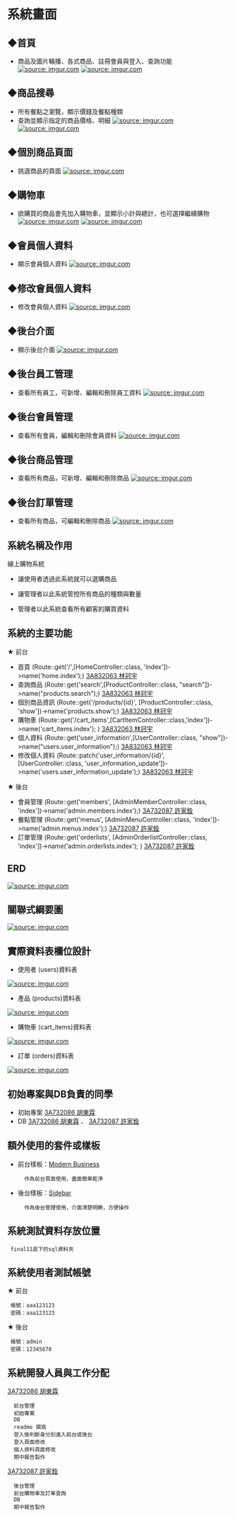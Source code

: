 # 系統畫面

## ◆首頁
- 商品及圖片輪播、各式商品、註冊會員與登入、查詢功能
  <a href="https://imgur.com/CN9ylQ5"><img src="https://imgur.com/CN9ylQ5.png" title="source: imgur.com" /></a>
  <a href="https://imgur.com/m0D5pJV"><img src="https://imgur.com/m0D5pJV.png" title="source: imgur.com" /></a>  

## ◆商品搜尋
- 所有餐點之瀏覽，顯示價錢及餐點種類
- 查詢並顯示指定的商品價格、明細
  <a href="https://imgur.com/mV6cdDh"><img src="https://imgur.com/mV6cdDh.png" title="source: imgur.com" /></a>
  <a href="https://imgur.com/1INKYlI"><img src="https://imgur.com/1INKYlI.png" title="source: imgur.com" /></a>  

## ◆個別商品頁面
- 挑選商品的頁面
  <a href="https://imgur.com/Y27EBoN"><img src="https://imgur.com/Y27EBoN.png" title="source: imgur.com" /></a>

## ◆購物車
- 欲購買的商品會先加入購物車，並顯示小計與總計，也可選擇繼續購物
  <a href="https://imgur.com/QJ4hLT8"><img src="https://imgur.com/QJ4hLT8.png" title="source: imgur.com" /></a>
  <a href="https://imgur.com/6LEfZvF"><img src="https://imgur.com/6LEfZvF.png" title="source: imgur.com" /></a>

## ◆會員個人資料
- 顯示會員個人資料
  <a href="https://imgur.com/XDkAH3f"><img src="https://imgur.com/XDkAH3f.png" title="source: imgur.com" /></a>

## ◆修改會員個人資料
- 修改會員個人資料
  <a href="https://imgur.com/tCJyeNK"><img src="https://imgur.com/tCJyeNK.png" title="source: imgur.com" /></a>



## ◆後台介面
- 顯示後台介面
  <a href="https://imgur.com/OMlXGZK"><img src="https://imgur.com/OMlXGZK.png" title="source: imgur.com" /></a>

## ◆後台員工管理
- 查看所有員工，可新增、編輯和刪除員工資料
  <a href="https://imgur.com/EkApFJV"><img src="https://imgur.com/EkApFJV.png" title="source: imgur.com" /></a>

## ◆後台會員管理
-  查看所有會員，編輯和刪除會員資料
  <a href="https://imgur.com/1miiGwo"><img src="https://imgur.com/1miiGwo.png" title="source: imgur.com" /></a>

## ◆後台商品管理
- 查看所有商品，可新增、編輯和刪除商品
  <a href="https://imgur.com/enpTjwv"><img src="https://imgur.com/enpTjwv.png" title="source: imgur.com" /></a>

## ◆後台訂單管理
- 查看所有商品，可編輯和刪除商品
  <a href="https://imgur.com/ll81ULF"><img src="https://imgur.com/ll81ULF.png" title="source: imgur.com" /></a>



## 系統名稱及作用

線上購物系統

- 讓使用者透過此系統就可以選購商品

- 讓管理者以此系統管控所有商品的種類與數量

- 管理者以此系統查看所有顧客的購買資料


## 系統的主要功能
★ 前台
- 首頁 (Route::get('/',[HomeController::class, 'index'])->name('home.index');)  [3A832063 林冠宇](https://github.com/3A832063)
- 查詢商品 (Route::get('search',[ProductController::class, "search"])->name("products.search");) [3A832063 林冠宇](https://github.com/3A832063)
- 個別商品資訊 (Route::get('/products/{id}', [ProductController::class, 'show'])->name('products.show');) [3A832063 林冠宇](https://github.com/3A832063)
- 購物車 (Route::get('/cart_items',[CartItemController::class,'index'])->name('cart_items.index'); ) [3A832063 林冠宇](https://github.com/3A832063)
- 個人資料 (Route::get('user_information',[UserController::class, "show"])->name("users.user_information");) [3A832063 林冠宇](https://github.com/3A832063)
- 修改個人資料 (Route::patch('user_information/{id}', [UserController::class, 'user_information_update'])->name('users.user_information_update');) [3A832063 林冠宇](https://github.com/3A832063)

★ 後台
- 會員管理 (Route::get('members', [AdminMemberController::class, 'index'])->name('admin.members.index');) [3A732087 許家銓](https://github.com/3A732087)
- 餐點管理 (Route::get('menus', [AdminMenuController::class, 'index'])->name('admin.menus.index');) [3A732087 許家銓](https://github.com/3A732087)
- 訂單管理 (Route::get('orderlists', [AdminOrderlistController::class, 'index'])->name('admin.orderlists.index'); ) [3A732087 許家銓](https://github.com/3A732087)

## ERD
<a href="https://imgur.com/bHliZMm"><img src="https://imgur.com/bHliZMm.png" title="source: imgur.com" /></a>


## 關聯式綱要圖
<a href="https://imgur.com/hrjPbB6"><img src="https://imgur.com/hrjPbB6.png" title="source: imgur.com" /></a>


## 實際資料表欄位設計

- 使用者 (users)資料表

<a href="https://imgur.com/TFdhtSS"><img src="https://i.imgur.com/TFdhtSS.png" title="source: imgur.com" /></a>

- 產品 (products)資料表

<a href="https://imgur.com/y5ydQrM"><img src="https://i.imgur.com/y5ydQrM.png" title="source: imgur.com" /></a>

- 購物車 (cart_items)資料表

<a href="https://imgur.com/OVpJgWw"><img src="https://i.imgur.com/OVpJgWw.png" title="source: imgur.com" /></a>

- 訂單 (orders)資料表

<a href="https://imgur.com/gtqYIdm"><img src="https://i.imgur.com/gtqYIdm.png" title="source: imgur.com" /></a>

## 初始專案與DB負責的同學

- 初始專案 [3A732086 胡東霖](https://github.com/3A732086)
- DB [3A732086 胡東霖](https://github.com/3A732086) 、 [3A732087 許家銓](https://github.com/3A732087)



## 額外使用的套件或樣板

- 前台樣板：[Modern Business](https://startbootstrap.com/template/modern-business)

        作為前台頁面使用，畫面簡單乾淨

- 後台樣板：[Sidebar](https://startbootstrap.com/template/simple-sidebar)

        作為後台管理使用，介面清楚明瞭，方便操作


## 系統測試資料存放位置

     final11底下的sql資料夾

## 系統使用者測試帳號

★ 前台

     帳號：aaa123123
     密碼：aaa123123

★ 後台

     帳號：admin
     密碼：12345678


## 系統開發人員與工作分配

[3A732086 胡東霖](https://github.com/3A732086)

      前台管理
      初始專案
      DB 
      readme 撰寫
      登入後判斷身分別進入前台或後台
      登入頁面修改
      個人資料頁面修改
      期中報告製作


[3A732087 許家銓](https://github.com/3A732087)

      後台管理
      前台購物車及訂單查詢
      DB
      期中報告製作
        
